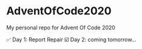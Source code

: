 # AdventOfCode2020

My personal repo for Advent Of Code 2020

:white_check_mark: Day 1: Report Repair
:ballot_box_with_check: Day 2: coming tomorrow...